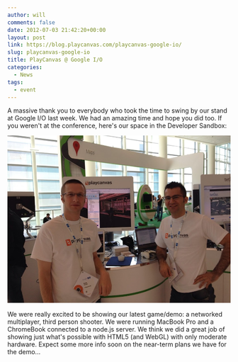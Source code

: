 ```yaml
---
author: will
comments: false
date: 2012-07-03 21:42:20+00:00
layout: post
link: https://blog.playcanvas.com/playcanvas-google-io/
slug: playcanvas-google-io
title: PlayCanvas @ Google I/O
categories:
  - News
tags:
  - event
---
```


A massive thank you to everybody who took the time to swing by our stand at Google I/O last week. We had an amazing time and hope you did too. If you weren't at the conference, here's our space in the Developer Sandbox:

[![Google IO Booth](/assets/media/google-io-booth.jpg)](/assets/media/google-io-booth.jpg)

We were really excited to be showing our latest game/demo: a networked multiplayer, third person shooter. We were running MacBook Pro and a ChromeBook connected to a node.js server. We think we did a great job of showing just what's possible with HTML5 (and WebGL) with only moderate hardware. Expect some more info soon on the near-term plans we have for the demo...

